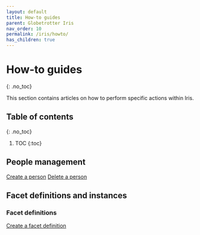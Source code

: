 ```yaml
---
layout: default
title: How-to guides
parent: Globetrotter Iris
nav_order: 10
permalink: /iris/howto/
has_children: true
---
```


# How-to guides
{: .no_toc}

This section contains articles on how to perform specific actions within Iris.

## Table of contents
{: .no_toc}

1. TOC
{:toc}

## People management

[Create a person](/iris/howto/create-a-person/)
[Delete a person](/iris/howto/delete-a-person/)

## Facet definitions and instances

### Facet definitions

[Create a facet definition](/iris/howto/create-a-facet-definition/)
